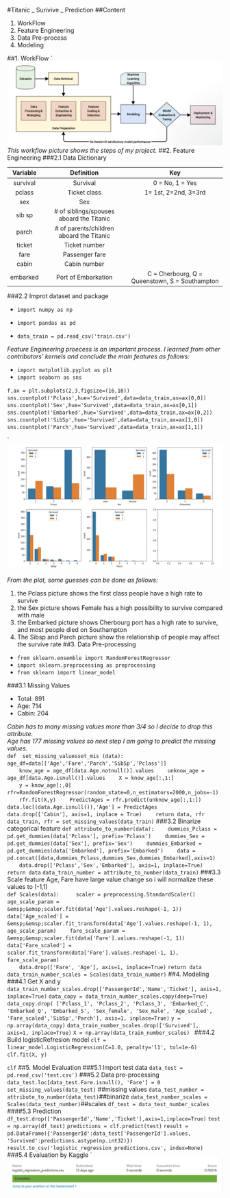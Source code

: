 #Titanic _ Surivive _ Prediction
##Content
1. WorkFlow
2. Feature Engineering
3. Data Pre-process
4. Modeling

##1. WorkFlow
`![Alt Image Test](README_Pics/workflow.png "Workflow")
_This workflow picture shows the steps of my project._
##2. Feature Engineering 
###2.1 Data Dictionary

|Variable|Definition|Key|
|:------:|:--------:|:-:|
|survival|Survival|0 = No, 1 = Yes|
|pclass|Ticket class| 1= 1st, 2=2nd, 3=3rd|
|sex|Sex||
|sib sp|# of siblings/spouses aboard the Titanic|
|parch|# of parents/children aboard the Titanic|
|ticket|Ticket number||
|fare|Passenger fare||
|cabin|Cabin number||
|embarked|Port of Embarkation|C = Cherbourg, Q = Queenstown, S = Southampton||

###2.2 Improt dataset and package
 * `import numpy as np`  
 * `import pandas as pd`  
 
 * `data_train = pd.read_csv('train.csv')`  

_Feature Engineering proecess is an important process.  I learned from other contributors' kernels and conclude the main features as follows:_

* `import matplotlib.pyplot as plt`
* `import seaborn as sns`

`f,ax = plt.subplots(2,3,figsize=(16,10))`
`sns.countplot('Pclass',hue='Survived',data=data_train,ax=ax[0,0])`
`sns.countplot('Sex',hue='Survived',data=data_train,ax=ax[0,1])`
`sns.countplot('Embarked',hue='Survived',data=data_train,ax=ax[0,2])`
`sns.countplot('SibSp',hue='Survived',data=data_train,ax=ax[1,0])`
`sns.countplot('Parch',hue='Survived',data=data_train,ax=ax[1,1])`

`![Alt Image Test](README_Pics/feature_engineering.png "feature engineering")

_From the plot, some guesses can be done as follows:_  
1. the Pclass picture shows the first class people have a high rate to survive  
2. the Sex picture shows Female has a high possibility to survive compared with male  
3. the Embarked picture shows Cherbourg port has a high rate to survive, and most people died on Southampton  
4. The Sibsp and Parch picture show the relationship of people may affect the survive rate
##3. Data Pre-processing
* `from sklearn.ensemble import RandomForestRegressor`
* `import sklearn.preprocessing as preprocessing`
* `from sklearn import linear_model`
  
###3.1 Missing Values
* Total: 891
* Age: 714 
* Cabin: 204  

_Cabin has to many missing values more than 3/4 so I decide to drop this attribute._  
_Age has 177 missing values so next step I am going to predict the missing values._  
`def  set_missing_valuesset_mis (data):` 
&emsp;&emsp;`age_df=data[['Age','Fare','Parch','SibSp','Pclass']]`  
&emsp;&emsp;`know_age = age_df[data.Age.notnull()].values`
&emsp;&emsp;`unknow_age = age_df[data.Age.isnull()].values`
&emsp;&emsp;`X = know_age[:,1:]`  
&emsp;&emsp;`y = know_age[:,0]`
&emsp;&emsp;`rfr=RandomForestRegressor(random_state=0,n_estimators=2000,n_jobs=-1)`
&emsp;&emsp;`rfr.fit(X,y)`
&emsp;&emsp;`PredictAges = rfr.predict(unknow_age[:,1:])`
&emsp;&emsp;`data.loc[(data.Age.isnull()),'Age'] = PredictAges`
&emsp;&emsp;`data.drop(['Cabin'], axis=1, inplace = True)`
&emsp;&emsp;`return data, rfr`
`data_train, rfr = set_missing_values(data_train)`
###3.2 Binarize categorical feature
`def attribute_to_number(data):`
&emsp;&emsp;`dummies_Pclass = pd.get_dummies(data['Pclass'], prefix='Pclass')`
&emsp;&emsp;`dummies_Sex = pd.get_dummies(data['Sex'], prefix='Sex')`
&emsp;&emsp;`dummies_Embarked = pd.get_dummies(data['Embarked'], prefix='Embarked')`
&emsp;&emsp;`data = pd.concat([data,dummies_Pclass,dummies_Sex,dummies_Embarked],axis=1)`
&emsp;&emsp;`data.drop(['Pclass','Sex','Embarked'], axis=1, inplace=True)`
&emsp;&emsp;`return data`
`data_train_number = attribute_to_number(data_train)`
###3.3 Scale feature
Age, Fare have large value change so i will normalize these values to (-1,1)  
`def Scales(data): `
&emsp;&emsp;`scaler = preprocessing.StandardScaler()`
&emsp;&emsp;`age_scale_param = &emsp;&emsp;scaler.fit(data['Age'].values.reshape(-1, 1))`
&emsp;&emsp;`data['Age_scaled'] = &emsp;&emsp;scaler.fit_transform(data['Age'].values.reshape(-1, 1), age_scale_param)`
&emsp;&emsp;`fare_scale_param = &emsp;&emsp;scaler.fit(data['Fare'].values.reshape(-1, 1))`
&emsp;&emsp;`data['Fare_scaled'] = scaler.fit_transform(data['Fare'].values.reshape(-1, 1), fare_scale_param)`   
&emsp;&emsp;`data.drop(['Fare', 'Age'], axis=1, inplace=True)`
`return data`
`data_train_number_scales = Scales(data_train_number)`
##4. Modeling
###4.1 Get X and y
`data_train_number_scales.drop(['PassengerId','Name','Ticket'], axis=1, inplace=True)`
`data_copy = data_train_number_scales.copy(deep=True) `
`data_copy.drop(
        ['Pclass_1', 'Pclass_2', 'Pclass_3', 'Embarked_C', 'Embarked_Q', 'Embarked_S', 'Sex_female', 'Sex_male',
         'Age_scaled', 'Fare_scaled','SibSp','Parch'], axis=1, inplace=True)`
`y = np.array(data_copy)`
`data_train_number_scales.drop(['Survived'], axis=1, inplace=True)`
`X = np.array(data_train_number_scales) `
###4.2 Build logisticRefresion model
`clf = linear_model.LogisticRegression(C=1.0, penalty='l1', tol=1e-6)`
`clf.fit(X, y)`   

`clf`
##5. Model Evaluation
###5.1 Import test data
`data_test = pd.read_csv('test.csv')`
###5.2 Data pre-processing 
`data_test.loc[data_test.Fare.isnull(), 'Fare'] = 0`
`set_missing_values(data_test)` ##missing values
`data_test_number = attribute_to_number(data_test)`##binarize
`data_test_number_scales = Scales(data_test_number)`##scales 
`df_test = data_test_number_scales`
####5.3 Prediction
`df_test.drop(['PassengerId','Name','Ticket'],axis=1,inplace=True)`
`test = np.array(df_test)`
`predictions = clf.predict(test)`
`result = pd.DataFrame({'PassengerId':data_test['PassengerId'].values, 'Survived':predictions.astype(np.int32)})`
`result.to_csv('logistic_regression_predictions.csv', index=None)`
###5.4 Evaluation by Kaggle
`![Alt Image Test](README_Pics/kaggle_scores.png "Kaggle_scores")